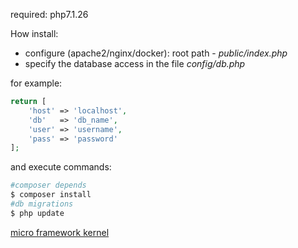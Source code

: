 

required: php7.1.26

How install:

- configure (apache2/nginx/docker): root path - _public/index.php_
- specify the database access in the file _config/db.php_

for example:
```php
return [
    'host' => 'localhost',
    'db'   => 'db_name',
    'user' => 'username',
    'pass' => 'password'
];
```

and execute commands:
```sh
#composer depends
$ composer install
#db migrations
$ php update 
```

[micro framework kernel](https://github.com/foxtech6/vc-kernel)
